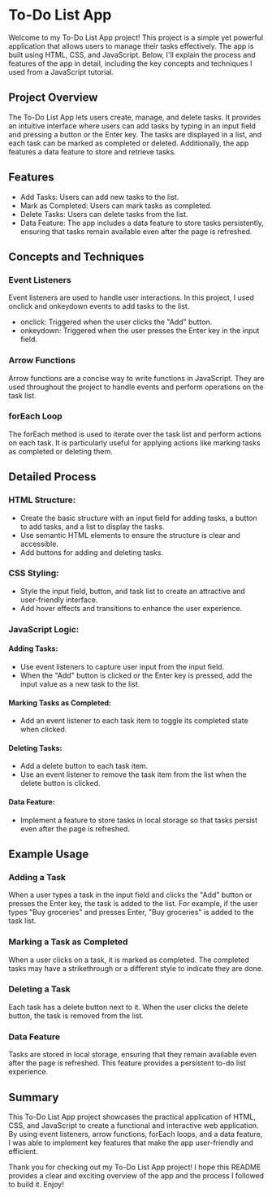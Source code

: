 # To-Do List App

Welcome to my To-Do List App project! This project is a simple yet powerful application that allows users to manage their tasks effectively. The app is built using HTML, CSS, and JavaScript. Below, I'll explain the process and features of the app in detail, including the key concepts and techniques I used from a JavaScript tutorial.

## Project Overview

The To-Do List App lets users create, manage, and delete tasks. It provides an intuitive interface where users can add tasks by typing in an input field and pressing a button or the Enter key. The tasks are displayed in a list, and each task can be marked as completed or deleted. Additionally, the app features a data feature to store and retrieve tasks.

## Features

- Add Tasks: Users can add new tasks to the list.
- Mark as Completed: Users can mark tasks as completed.
- Delete Tasks: Users can delete tasks from the list.
- Data Feature: The app includes a data feature to store tasks persistently, ensuring that tasks remain available even after the page is refreshed.

## Concepts and Techniques

### Event Listeners

Event listeners are used to handle user interactions. In this project, I used onclick and onkeydown events to add tasks to the list.

- onclick: Triggered when the user clicks the "Add" button.
- onkeydown: Triggered when the user presses the Enter key in the input field.

### Arrow Functions

Arrow functions are a concise way to write functions in JavaScript. They are used throughout the project to handle events and perform operations on the task list.

### forEach Loop

The forEach method is used to iterate over the task list and perform actions on each task. It is particularly useful for applying actions like marking tasks as completed or deleting them.

## Detailed Process

### HTML Structure:

- Create the basic structure with an input field for adding tasks, a button to add tasks, and a list to display the tasks.
- Use semantic HTML elements to ensure the structure is clear and accessible.
- Add buttons for adding and deleting tasks.

### CSS Styling:

- Style the input field, button, and task list to create an attractive and user-friendly interface.
- Add hover effects and transitions to enhance the user experience.

### JavaScript Logic:

#### Adding Tasks:

- Use event listeners to capture user input from the input field.
- When the "Add" button is clicked or the Enter key is pressed, add the input value as a new task to the list.

#### Marking Tasks as Completed:

- Add an event listener to each task item to toggle its completed state when clicked.

#### Deleting Tasks:

- Add a delete button to each task item.
- Use an event listener to remove the task item from the list when the delete button is clicked.

#### Data Feature:

- Implement a feature to store tasks in local storage so that tasks persist even after the page is refreshed.

## Example Usage

### Adding a Task

When a user types a task in the input field and clicks the "Add" button or presses the Enter key, the task is added to the list. For example, if the user types "Buy groceries" and presses Enter, "Buy groceries" is added to the task list.

### Marking a Task as Completed

When a user clicks on a task, it is marked as completed. The completed tasks may have a strikethrough or a different style to indicate they are done.

### Deleting a Task

Each task has a delete button next to it. When the user clicks the delete button, the task is removed from the list.

### Data Feature

Tasks are stored in local storage, ensuring that they remain available even after the page is refreshed. This feature provides a persistent to-do list experience.

## Summary

This To-Do List App project showcases the practical application of HTML, CSS, and JavaScript to create a functional and interactive web application. By using event listeners, arrow functions, forEach loops, and a data feature, I was able to implement key features that make the app user-friendly and efficient.

Thank you for checking out my To-Do List App project! I hope this README provides a clear and exciting overview of the app and the process I followed to build it. Enjoy!